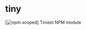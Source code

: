 # tiny
[![npm scoped](https://img.shields.io/badge/SanjayNewt-Tiny-yellowgreen)]
Tiniest NPM module
